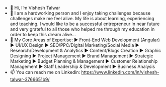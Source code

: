 - 👋 Hi, I’m Vishesh Talwar
- 🌱 I am a hardworking person and I enjoy taking challenges because challenges make me feel alive. My life is about learning, experiencing and teaching. I would like to be a successful entrepreneur in near future and very grateful to all those who helped me through my education in order to keep this dream alive...
- 👀 My Core Areas of Expertise:
► Front-End Web Development (Angular)
► UI/UX Design
► SEO/PPC/Digital Marketing/Social Media
► Research/Development & Analytics
► Content/Blogs Creation
► Graphic Designing
► Project Management
► Brand Management
► Strategic Marketing
► Budget Planning & Management
► Customer Relationship Management
► Staff Leadership & Development
► Business Analysis
- 📫 You can reach me on Linkedin: https://www.linkedin.com/in/vishesh-talwar-3766651b9/

<!---
vtalwar9/vtalwar9 is a ✨ special ✨ repository because its `README.md` (this file) appears on your GitHub profile.
You can click the Preview link to take a look at your changes.
--->
